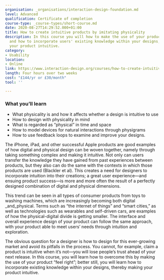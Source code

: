 ```yaml
---
organisation: _organisations/interaction-design-foundation.md
level: Advanced
qualification: Certificate of completion
course-type: _course-types/short-course.md
date: 2020-08-27T14:29:52.000+01:00
title: How to create intuitive products by imitating physicality
description: In this course you will how to make the use of your product “feel right”
  and how to incorporate users' existing knowledge within your designs, thereby making
  your product intuitive.
category:
- Usability
location:
- Online
link: https://www.interaction-design.org/courses/how-to-create-intuitive-products-by-imitating-physicality
length: Four hours over two weeks
cost: "£144/yr or £30/month"
tool: ''

---
```

### What you’ll learn

* What physicality is and how it affects whether a design is intuitive to use
* How to design with physicality in mind
* What is regarded as “physical” in time and space
* How to model devices for natural interactions through physigrams
* How to use feedback loops to examine and improve your designs.

The iPhone, iPad, and other successful Apple products are good examples of how digital and physical design can be woven together, namely through taking something complex and making it intuitive. Not only can users transfer the knowledge they have gained from past experiences between products, but they also can do the same with the contexts in which those products are used (Blackler et al). This creates a need for designers to incorporate intuition into their creations; a great user experience—and ensuing product success—is more and more often the result of a perfectly designed combination of digital and physical dimensions.

This trend can be seen in all types of consumer products from toys to washing machines, which are increasingly becoming both digital _and_physical. Terms such as “the internet of things” and “smart cities,” as well as technologies such as wearables and self-driven cars, are examples of how the physical-digital divide is getting smaller. The interface and overall experience design of your product can follow the same approach, with your product able to meet users’ needs through intuition and exploration.

The obvious question for a designer is how to design for this ever-growing market and avoid its pitfalls in the process. You cannot, for example, claim a product is intuitive when it’s not—you will lose people’s trust ahead of your next release. In this course, you will learn how to overcome this by making the use of your product “feel right”; better still, you will learn how to incorporate existing knowledge within your designs, thereby making your product intuitive.